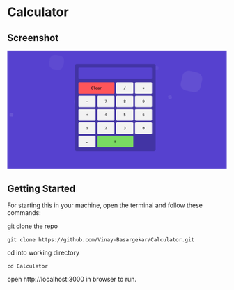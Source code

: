 # Calculator

## Screenshot

![](screenshot.png)

## Getting Started

For starting this in your machine, open the terminal and follow these commands:

git clone the repo

```
git clone https://github.com/Vinay-Basargekar/Calculator.git
```

cd into working directory

```
cd Calculator
```

open http://localhost:3000 in browser to run.
